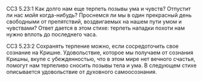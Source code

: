 ССЗ 5.23:1	Как долго нам еще терпеть позывы ума и чувств? Отпустит ли нас _майя_ когда-нибудь? Проснемся ли мы в один прекрасный день свободными от препятствий, воздвигаемых на нашем пути умом и чувствами? Ответ дается в этом стихе: терпеть нападки похоти нам нужно вплоть до последнего часа.

ССЗ 5.23:2	Сохранять терпение можно, если сосредоточить свое сознание на Кришне. Удовольствие, которое мы получаем от сознания Кришны, вкупе с убежденностью, что в этом мире нет вечного счастья, помогут нам терпеливо сносить позывы тела и ума. В следующем стихе описывается удовольствие от духовного самоосознания.